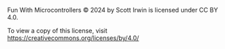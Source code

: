 Fun With Microcontrollers © 2024 by Scott Irwin is licensed under CC BY 4.0.

To view a copy of this license, visit https://creativecommons.org/licenses/by/4.0/

